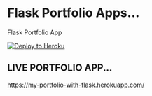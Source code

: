# Flask Portfolio Apps...

Flask Portfolio App

[![Deploy to Heroku](https://www.herokucdn.com/deploy/button.png)](https://heroku.com/deploy)

## LIVE PORTFOLIO APP...

https://my-portfolio-with-flask.herokuapp.com/
